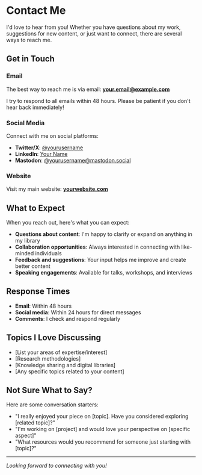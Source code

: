 # Contact Me

I'd love to hear from you! Whether you have questions about my work, suggestions for new content, or just want to connect, there are several ways to reach me.

## Get in Touch

### Email
The best way to reach me is via email: **[your.email@example.com](mailto:your.email@example.com)**

I try to respond to all emails within 48 hours. Please be patient if you don't hear back immediately!

### Social Media
Connect with me on social platforms:

- **Twitter/X**: [@yourusername](https://twitter.com/yourusername)
- **LinkedIn**: [Your Name](https://linkedin.com/in/yourprofile)
- **Mastodon**: [@yourusername@mastodon.social](https://mastodon.social/@yourusername)

### Website
Visit my main website: **[yourwebsite.com](https://yourwebsite.com)**

## What to Expect

When you reach out, here's what you can expect:

- **Questions about content**: I'm happy to clarify or expand on anything in my library
- **Collaboration opportunities**: Always interested in connecting with like-minded individuals
- **Feedback and suggestions**: Your input helps me improve and create better content
- **Speaking engagements**: Available for talks, workshops, and interviews

## Response Times

- **Email**: Within 48 hours
- **Social media**: Within 24 hours for direct messages
- **Comments**: I check and respond regularly

## Topics I Love Discussing

- [List your areas of expertise/interest]
- [Research methodologies]
- [Knowledge sharing and digital libraries]
- [Any specific topics related to your content]

## Not Sure What to Say?

Here are some conversation starters:

- "I really enjoyed your piece on [topic]. Have you considered exploring [related topic]?"
- "I'm working on [project] and would love your perspective on [specific aspect]"
- "What resources would you recommend for someone just starting with [topic]?"

---

*Looking forward to connecting with you!*